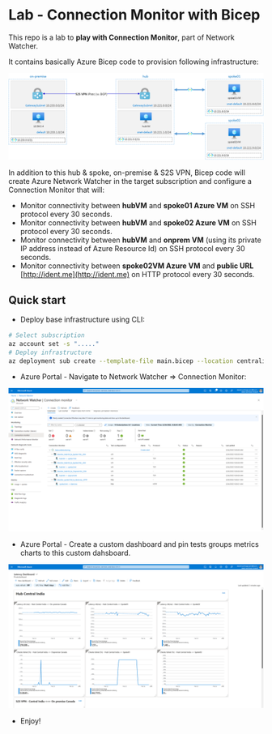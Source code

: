 # Lab - Connection Monitor with Bicep

This repo is a lab to **play with Connection Monitor**, part of Network Watcher.

It contains basically Azure Bicep code to provision following infrastructure:

![Architecture](docs/architecture.png)

In addition to this hub & spoke, on-premise & S2S VPN, Bicep code will create Azure Network Watcher in the target subscription and configure a Connection Monitor that will:

* Monitor connectivity between **hubVM** and **spoke01 Azure VM** on SSH protocol every 30 seconds.
* Monitor connectivity between **hubVM** and **spoke02 Azure VM** on SSH protocol every 30 seconds.
* Monitor connectivity between **hubVM** and **onprem VM** (using its private IP address instead of Azure Resource Id) on SSH protocol every 30 seconds.
* Monitor connectivity between **spoke02VM Azure VM** and **public URL** [http://ident.me](http://ident.me) on HTTP protocol every 30 seconds. 

## Quick start

* Deploy base infrastructure using CLI:
```bash
# Select subscription
az account set -s "....."
# Deploy infrastructure
az deployment sub create --template-file main.bicep --location centralindia
``` 

* Azure Portal - Navigate to Network Watcher => Connection Monitor:

![Connection Monitor](docs/connectionmonitor.png)

* Azure Portal - Create a custom dashboard and pin tests groups metrics charts to this custom dahsboard.

![Dashboard](docs/dashboard.png)

* Enjoy!

